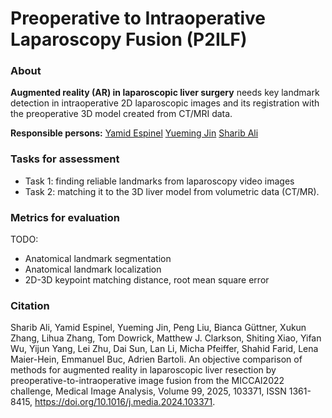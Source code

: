 # Preoperative to Intraoperative Laparoscopy Fusion (P2ILF)

### About
**Augmented reality (AR) in laparoscopic liver surgery** needs key landmark detection in intraoperative 2D laparoscopic images and its registration with the preoperative 3D model created from CT/MRI data. 

**Responsible persons:**
[Yamid Espinel](yamid.espinel@gmail.com)
[Yueming Jin](ymjin5341@gmail.com)
[Sharib Ali](ali.sharib2002@gmail.com)

### Tasks for assessment

- Task 1: finding reliable landmarks from laparoscopy video images
- Task 2: matching it to the 3D liver model from volumetric data (CT/MR).

### Metrics for evaluation

TODO:
- Anatomical landmark segmentation
- Anatomical landmark localization 
- 2D-3D keypoint matching distance, root mean square error


### Citation
Sharib Ali, Yamid Espinel, Yueming Jin, Peng Liu, Bianca Güttner, Xukun Zhang, Lihua Zhang, Tom Dowrick, Matthew J. Clarkson, Shiting Xiao, Yifan Wu, Yijun Yang, Lei Zhu, Dai Sun, Lan Li, Micha Pfeiffer, Shahid Farid, Lena Maier-Hein, Emmanuel Buc, Adrien Bartoli. An objective comparison of methods for augmented reality in laparoscopic liver resection by preoperative-to-intraoperative image fusion from the MICCAI2022 challenge, Medical Image Analysis, Volume 99, 2025, 103371, ISSN 1361-8415, https://doi.org/10.1016/j.media.2024.103371.
